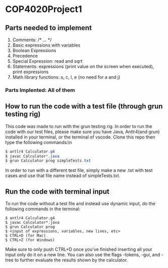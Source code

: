 # COP4020Project1

## Parts needed to implement
   1. Comments: /* ... */
   2. Basic expressions with variables
   3. Boolean Expressions
   4. Precedence
   5. Special Expression: read and sqrt
   6. Statements: expressions (print value on the screen when executed), print expressions
   7. Math library functions: s, c, l, e (no need for a and j)
### Parts Implented: All of them

## How to run the code with a test file (through grun testing rig)

This code was made to run with the grun testing rig. In order to run the code with our test files, please make sure you have Java, Antlr4(and grun) installed in your terminal, or the terminal of vscode. Clone this repo then type the following commands:\n
  
  ```java 
  $ antlr4 Calculator.g4
  $ javac Calculator*.java
  $ grun Calculator prog simpleTests.txt
  ```

In order to run with a different test file, simply make a new .txt with test cases and use that file name instead of simpleTests.txt.

## Run the code with terminal input
To run the code without a test file and instead use dynamic input, do the following commands in the terminal:
  ```
  $ antlr4 Calculator.g4
  $ javac Calculator*.java
  $ grun Calculator prog
  $ <input of expressions, variables, new lines, etc>
  $ CTRL+D (for Mac)
  $ CTRL+Z (for Windows)
  ```
Make sure to only push CTRL+D once you've finished inserting all your input only do it on a new line. You can also use the flags -tokens, -gui, and -tree to further evaluate the results shown by the calculator.
  
  
